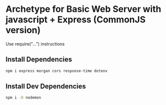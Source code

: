 # Archetype for Basic Web Server with javascript + Express (CommonJS version)

Use require("...") instructions

## Install Dependencies

```bash
npm i express morgan cors response-time dotenv
```

## Install Dev Dependencies

```bash
npm i -D nodemon
```
